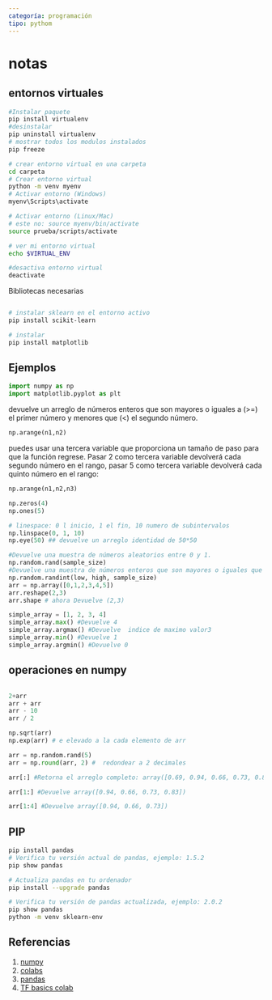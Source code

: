 ```yaml
---
categoría: programación
tipo: pythom
---
```

# notas
## entornos virtuales

```sh
#Instalar paquete
pip install virtualenv
#desinstalar
pip uninstall virtualenv
# mostrar todos los modulos instalados
pip freeze

# crear entorno virtual en una carpeta
cd carpeta
# Crear entorno virtual
python -m venv myenv
# Activar entorno (Windows)
myenv\Scripts\activate

# Activar entorno (Linux/Mac)
# este no: source myenv/bin/activate
source prueba/scripts/activate

# ver mi entorno virtual
echo $VIRTUAL_ENV

#desactiva entorno virtual
deactivate
```

Bibliotecas necesarias

```sh

# instalar sklearn en el entorno activo
pip install scikit-learn

# instalar 
pip install matplotlib
```

## Ejemplos

```python
import numpy as np
import matplotlib.pyplot as plt

```
devuelve un arreglo de números enteros que son mayores o iguales a (>=) el primer número y menores que (<) el segundo número.

```python
np.arange(n1,n2)
```

puedes usar una tercera variable que proporciona un tamaño de paso para que la función regrese. Pasar 2 como tercera variable devolverá cada segundo número en el rango, pasar 5 como tercera variable devolverá cada quinto número en el rango:

```python
np.arange(n1,n2,n3)
```

```python
np.zeros(4)
np.ones(5)

# linespace: 0 l inicio, 1 el fin, 10 numero de subintervalos
np.linspace(0, 1, 10)
np.eye(50) ## devuelve un arreglo identidad de 50*50

#Devuelve una muestra de números aleatorios entre 0 y 1.
np.random.rand(sample_size) 
#Devuelve una muestra de números enteros que son mayores o iguales que 'low' y menores que 'high' 
np.random.randint(low, high, sample_size)
arr = np.array([0,1,2,3,4,5])
arr.reshape(2,3)
arr.shape # ahora Devuelve (2,3)

simple_array = [1, 2, 3, 4]
simple_array.max() #Devuelve 4
simple_array.argmax() #Devuelve  indice de maximo valor3
simple_array.min() #Devuelve 1
simple_array.argmin() #Devuelve 0
```


## operaciones en numpy

```python

2+arr
arr + arr
arr - 10
arr / 2

np.sqrt(arr)
np.exp(arr) # e elevado a la cada elemento de arr

arr = np.random.rand(5)
arr = np.round(arr, 2) #  redondear a 2 decimales

arr[:] #Retorna el arreglo completo: array([0.69, 0.94, 0.66, 0.73, 0.83])

arr[1:] #Devuelve array([0.94, 0.66, 0.73, 0.83])

arr[1:4] #Devuelve array([0.94, 0.66, 0.73])
```


## PIP

```sh
pip install pandas
# Verifica tu versión actual de pandas, ejemplo: 1.5.2
pip show pandas

# Actualiza pandas en tu ordenador
pip install --upgrade pandas

# Verifica tu versión de pandas actualizada, ejemplo: 2.0.2
pip show pandas
python -m venv sklearn-env
```

## Referencias

1. [numpy](https://www.freecodecamp.org/espanol/news/la-guia-definitiva-del-paquete-numpy-para-computacion-cientifica-en-python/)
2. [colabs](https://colab.research.google.com/)
3. [pandas](https://4geeks.com/es/how-to/instalar-pandas-python)
4. [TF basics colab](https://colab.research.google.com/github/tensorflow/docs/blob/master/site/en/guide/basics.ipynb?hl=es-419#scrollTo=t_36xPDPPBqp)

